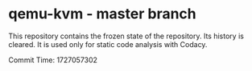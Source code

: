 # qemu-kvm - master branch

This repository contains the frozen state of the repository.
Its history is cleared. It is used only for static code
analysis with Codacy.

Commit Time: 1727057302